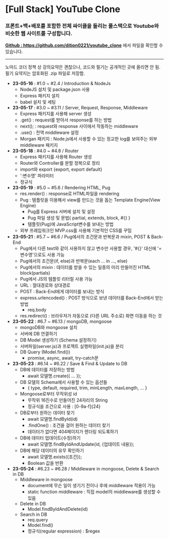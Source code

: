 # [Full Stack] YouTube Clone

### 프론트+백+배포를 포함한 전체 싸이클을 돌리는 풀스택으로 Youtube와 비슷한 웹 사이트를 구성합니다.

**<a href="https://github.com/dition0221/youtube_clone" target="_blank">Github : https://github.com/dition0221/youtube_clone</a>** 에서 파일을 확인할 수 있습니다.

---

노마드 코더 정책 상 강의요약은 괜찮으나, 코드와 필기는 공개적인 곳에 올리면 안 됨.  
필기 요약지는 암호화된 .zip 파일로 저장함.

- **23-05-16** : #1.0 ~ #2.4 / Introduction & NodeJs
  - NodeJS 설치 및 package.json 사용
  - Express 패키지 설치
  - babel 설치 및 세팅
- **23-05-17** : #3.0 ~ #3.11 / Server, Request, Response, Middleware
  - Express 패키지를 사용해 server 생성
  - .get() : request를 받아서 response를 하는 방법
  - next(); : request와 response 사이에서 작동하는 middleware
  - .use() : 전역 middleware 설정
  - Morgan 패키지 : Node.js에서 사용할 수 있는 정교한 log를 보여주는 외부 middleware 패키지
- **23-05-18** : #4.0 ~ #4.8 / Router
  - Express 패키지를 사용해 Router 생성
  - Router와 Controller를 분할 정복으로 정리
  - import와 export {export, export default}
  - ':변수명' 파라미터
  - 정규식
- **23-05-19** : #5.0 ~ #5.6 / Rendering HTML, Pug
  - res.render() : response로 HTML파일을 rendering
  - Pug : 템플릿을 이용해서 view를 만드는 것을 돕는 Template Engine(View Engine)
    - Pug를 Express 서버에 설치 및 설정
    - Pug 파일 생성 및 문법{ partial, extends, block, #{} }
    - 템플릿(Pug)에 JavaScript변수를 보내는 방법
  - 외부 프레임워크인 MVP.css를 사용해 기본적인 CSS를 꾸밈
- **23-05-21** : #5.7 ~ #6.6 / Pug에서의 조건문과 반복문과 mixin, POST & Back-End
  - Pug에서 다른 text와 같이 사용하지 않고 변수만 사용할 경우, '#{}' 대신에 '=변수명'으로도 사용 가능
  - Pug에서의 조건문(if, else)과 반복문(each ... in ..., else)
  - Pug에서의 mixin : 데이터를 받을 수 있는 일종의 미리 만들어진 HTML block(partials)
  - Pug에서 JS의 템플릿 리터럴 사용 가능
  - URL : 절대경로와 상대경로
  - POST : Back-End에게 데이터를 보내는 방식
  - express.urlencoded() : POST 방식으로 보낸 데이터를 Back-End에서 받는 방법
    - req.body
  - res.redirect() : 브라우저가 자동으로 (다른 URL 주소로) 화면 이동을 하는 것
- **23-05-22** : #6.7 ~ #6.13 / mongoDB, mongoose
  - mongoDB와 mongoose 설치
  - 서버에 DB 연결하기
  - DB Model 생성하기 (Schema 설정하기)
  - 서버파일(server.js)과 프로젝트 실행파일(init.js)을 분리
  - DB Query (Model.find())
    - promise, async, await, try-catch문
- **23-05-23** : #6.14 ~ #6.22 / Save & Find & Update to DB
  - DB에 데이터를 저장하는 방법
    - await 모델명.create({ ... });
  - DB 모델의 Schema에서 사용할 수 있는 옵션들
    - { type, default, required, trim, minLength, maxLength, ... }
  - Mongoose로부터 무작위성 id
    - 무작위 16진수로 만들어진 24자리의 String
    - 정규식을 조건으로 사용 : [0-9a-f]{24}
  - DB로부터 원하는 데이터 찾기
    - await 모델명.findById(id)
    - .findOne() : 조건을 걸어 원하는 데이터 찾기
    - 데이터가 없다면 404페이지가 렌더링 되도록하기
  - DB에 데이터 업데이트(수정)하기
    - await 모델명.findByIdAndUpdate(id, {업데이트 내용});
  - DB에 해당 데이터의 유무 확인하기
    - await 모델명.exists({조건});
    - Boolean 값을 반환
- **23-05-24** : #6.23 ~ #6.28 / Middleware in mongoose, Delete & Search in DB
  - Middleware in mongoose
    - document에 무슨 일이 생기기 전이나 후에 middleware 적용이 가능
    - static function middleware : 직접 model의 middleware를 생성할 수 있음
  - Delete in DB
    - Model.findByIdAndDelete(id)
  - Search in DB
    - req.query
    - Model.find()
    - 정규식(regular expression) : $regex
